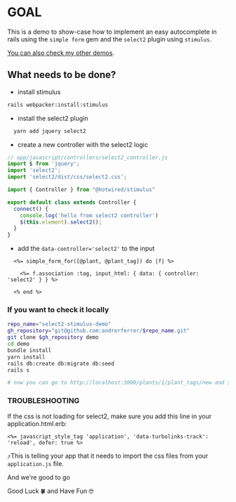 # GOAL

This is a demo to show-case how to implement an easy autocomplete in rails using the `simple form` gem and the `select2` plugin using `stimulus`.

[You can also check my other demos](https://github.com/andrerferrer/dedemos/blob/master/README.md#ded%C3%A9mos).

## What needs to be done?

- install stimulus
```sh
rails webpacker:install:stimulus
```

- install the select2 plugin
```js
  yarn add jquery select2
```

- create a new controller with the select2 logic
```js
// app/javascript/controllers/select2_controller.js
import $ from 'jquery';
import 'select2';
import 'select2/dist/css/select2.css';

import { Controller } from "@hotwired/stimulus"

export default class extends Controller {
  connect() {
    console.log('hello from select2 controller')
    $(this.element).select2();
  }
}
```

- add the `data-controller='select2'` to the input
```erb
  <%= simple_form_for([@plant, @plant_tag]) do |f| %>

    <%= f.association :tag, input_html: { data: { controller: 'select2' } } %>

  <% end %>
```

### If you want to check it locally
```sh
repo_name="select2-stimulus-demo"
gh_repository="git@github.com:andrerferrer/$repo_name.git"
git clone $gh_repository demo
cd demo
bundle install
yarn install
rails db:create db:migrate db:seed
rails s

# now you can go to http://localhost:3000/plants/1/plant_tags/new and see it in action
```

### TROUBLESHOOTING

If the css is not loading for select2, make sure you add this line in your application.html.erb:
```erb
<%= javascript_style_tag 'application', 'data-turbolinks-track': 'reload', defer: true %>
```
⤴️This is telling your app that it needs to import the css files from your `application.js` file.

And we're good to go

Good Luck 🍀 and Have Fun 🤓
